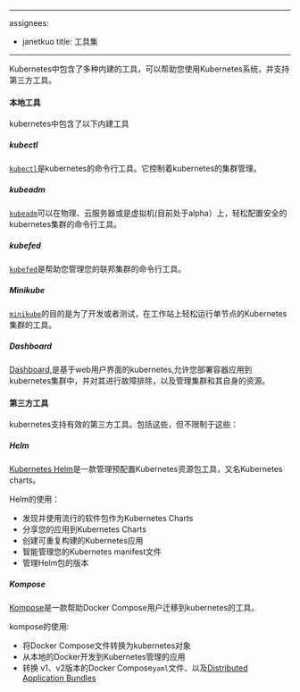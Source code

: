 
---
assignees:
- janetkuo
title: 工具集
---



Kubernetes中包含了多种内建的工具，可以帮助您使用Kubernetes系统，并支持第三方工具。



#### 本地工具

kubernetes中包含了以下内建工具



##### kubectl

[`kubectl`](/docs/user-guide/kubectl/)是kubernetes的命令行工具。它控制着kubernetes的集群管理。



##### kubeadm

[`kubeadm`](/docs/getting-started-guides/kubeadm/)可以在物理、云服务器或是虚拟机(目前处于alpha）上，轻松配置安全的kubernetes集群的命令行工具。



##### kubefed

[`kubefed`](/docs/tutorials/federation/set-up-cluster-federation-kubefed/)是帮助您管理您的联邦集群的命令行工具。



##### Minikube

[`minikube`](/docs/getting-started-guides/minikube/)的目的是为了开发或者测试，在工作站上轻松运行单节点的Kubernetes集群的工具。


##### Dashboard

[Dashboard](/docs/tasks/web-ui-dashboard/),是基于web用户界面的kubernetes,允许您部署容器应用到kubernetes集群中，并对其进行故障排除，以及管理集群和其自身的资源。



#### 第三方工具

kubernetes支持有效的第三方工具。包括这些，但不限制于这些：



##### Helm

[Kubernetes Helm](https://github.com/kubernetes/helm)是一款管理预配置Kubernetes资源包工具，又名Kubernetes charts。

Helm的使用：

* 发现并使用流行的软件包作为Kubernetes Charts
* 分享您的应用到Kubernetes Charts
* 创建可重复构建的Kubernetes应用
* 智能管理您的Kubernetes manifest文件
* 管理Helm包的版本


##### Kompose

[Kompose](https://github.com/kubernetes-incubator/kompose)是一款帮助Docker Compose用户迁移到kubernetes的工具。

kompose的使用:

* 将Docker Compose文件转换为kubernetes对象
* 从本地的Docker开发到Kubernetes管理的应用
* 转换 v1、v2版本的Docker Compose`yaml`文件、以及[Distributed Application Bundles](https://docs.docker.com/compose/bundles/)

